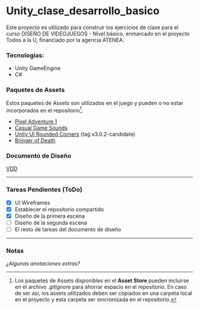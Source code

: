 # Unity_clase_desarrollo_basico
Este proyecto es utilizado para construir los ejercicios de clase para el curso DISEÑO DE VIDEOJUEGOS - Nivel básico, enmarcado en el proyecto Todos a la U, financiado por la agencia ATENEA.
### Tecnologías:  
- Unity GameEngine
- C#
### Paquetes de Assets
Estos paquetes de Assets son utilizados en el juego y pueden o no estar incorporados en el repositorio[^1].
- [Pixel Adventure 1](https://assetstore.unity.com/packages/2d/characters/pixel-adventure-1-155360)
- [Casual Game Sounds](https://assetstore.unity.com/packages/audio/sound-fx/free-casual-game-sfx-pack-54116)
- [Unity UI Rounded Corners](https://github.com/FFaUniHan/Unity_UI_Rounded_Corners) (tag v3.0.2-candidate)
- [Bringer of Death](https://assetstore.unity.com/packages/2d/characters/bringer-of-death-free-195719)

### Documento de Diseño
[VDD](/VDD/README.md)  

---
### Tareas Pendientes (ToDo)
- [x] UI Wireframes
- [x] Establecer el repositorio compartido
- [x] Diseño de la primera escena
- [ ] Diseño de la segunda escena
- [ ] El resto de tareas del documento de diseño
---
### Notas
_¿Algunas anotaciones extras?_  


[^1]: Los paquetes de Assets disponibles en el **Asset Store** pueden incluirse en el archivo _.gitignore_ para ahorrar espacio en el repositorio. En caso de ser así, los assets utilizados deben ser copiados en una carpeta local en el proyecto y ésta carpeta ser sincronizada en el repositorio.